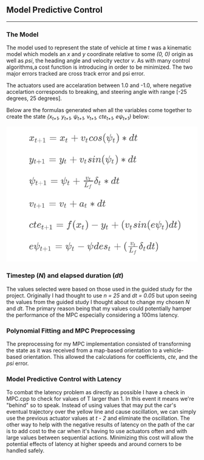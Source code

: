[formulas]: vehicle_model_formulas.png "Logo Title Text 2"


## Model Predictive Control

---

### The Model

The model used to represent the state of vehicle at time _t_ was a kinematic model which models an _x_ and _y_ coordinate relative to some _(0, 0)_ origin as well as _psi_, the heading angle and velocity vector _v_. As with many control algorithms,a cost function is introducing in order to be minimized. The two major errors tracked are cross track error and psi error. 

The actuators used are accelaration between 1.0 and -1.0, where negative accelartion corresponds to breaking, and steering angle with range [-25 degrees, 25 degrees]. 

Below are the formulas generated when all the variables come together to create the state _{x<sub>t+1</sub>, y<sub>t+1</sub>, ψ<sub>t+1</sub>, v<sub>t+1</sub>, cte<sub>t+1</sub>, eψ<sub>t+1</sub>}_ below:

![vehicle model formulas][formulas]

### Timestep (_N_) and elapsed duration (_dt_)

The values selected were based on those used in the guided study for the project. Originally I had thought to use _n = 25_ and _dt = 0.05_ but upon seeing the values from the guided study I thought about to change my chosen _N_ and _dt_. The primary reason being that my values could potentially hamper the performance of the MPC especially considering a 100ms latency.

### Polynomial Fitting and MPC Preprocessing

The preprocessing for my MPC implementation consisted of transforming the state as it was received from a map-based orientation to a vehicle-based orientation. This allowed the calculations for coefficients, _cte_, and the _psi_ error.

### Model Predictive Control with Latency

To combat the latency problem as directly as possible I have a check in MPC.cpp to check for values of T larger than 1. In this event it means we're "behind" so to speak. Instead of using values that may put the car's eventual trajectory over the yellow line and cause oscillation, we can simply use the previous actuator values at _t - 2_ and eliminate the oscillation. The other way to help with the negative results of latency on the path of the car is to add cost to the car when it's having to use actuators often and with large values between sequential actions. Minimizing this cost will allow the potential effects of latency at higher speeds and around corners to be handled safely. 